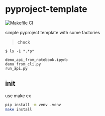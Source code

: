 # pyproject-template

[![Makefile CI](https://github.com/obar1/pyproject-template/actions/workflows/makefile.yml/badge.svg)](https://github.com/obar1/pyproject-template/actions/workflows/makefile.yml)

simple pyproject template with some factories

> check
```
$ ls -1 *.*p*

demo_api_from_notebook.ipynb
demo_from_cli.py
run_api.py

```
## init

use make
ex
```bash
pip install -m venv .venv
make install
```
